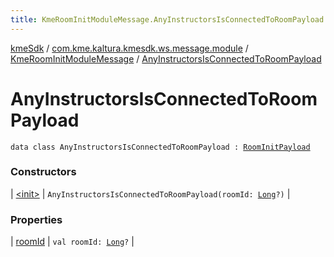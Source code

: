 ```yaml
---
title: KmeRoomInitModuleMessage.AnyInstructorsIsConnectedToRoomPayload - kmeSdk
---
```


[kmeSdk](../../../index.html) / [com.kme.kaltura.kmesdk.ws.message.module](../../index.html) / [KmeRoomInitModuleMessage](../index.html) / [AnyInstructorsIsConnectedToRoomPayload](./index.html)

# AnyInstructorsIsConnectedToRoomPayload

`data class AnyInstructorsIsConnectedToRoomPayload : `[`RoomInitPayload`](../-room-init-payload/index.html)

### Constructors

| [&lt;init&gt;](-init-.html) | `AnyInstructorsIsConnectedToRoomPayload(roomId: `[`Long`](https://kotlinlang.org/api/latest/jvm/stdlib/kotlin/-long/index.html)`?)` |

### Properties

| [roomId](room-id.html) | `val roomId: `[`Long`](https://kotlinlang.org/api/latest/jvm/stdlib/kotlin/-long/index.html)`?` |

